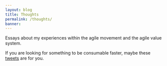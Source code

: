 ```yaml
---
layout: blog
title: Thoughts
permalink: /thoughts/
banner:
---
```

Essays about my experiences within the agile movement and the agile value system.

If you are looking for something to be consumable faster, maybe these [tweets]({{site.url}}/tweets/) are for you.
